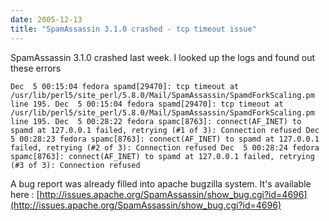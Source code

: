 ```yaml
---
date: 2005-12-13
title: "SpamAssassin 3.1.0 crashed - tcp timeout issue"
---
```


SpamAssassin 3.1.0 crashed last week.
I looked up the logs and found out these errors

`Dec  5 00:15:04 fedora spamd[29470]: tcp timeout at
/usr/lib/perl5/site_perl/5.8.0/Mail/SpamAssassin/SpamdForkScaling.pm line 195.
Dec  5 00:15:04 fedora spamd[29470]: tcp timeout at
/usr/lib/perl5/site_perl/5.8.0/Mail/SpamAssassin/SpamdForkScaling.pm line 195.
Dec  5 00:28:22 fedora spamc[8763]: connect(AF_INET) to spamd at 127.0.0.1
failed, retrying (#1 of 3): Connection refused
Dec  5 00:28:23 fedora spamc[8763]: connect(AF_INET) to spamd at 127.0.0.1
failed, retrying (#2 of 3): Connection refused
Dec  5 00:28:24 fedora spamc[8763]: connect(AF_INET) to spamd at 127.0.0.1
failed, retrying (#3 of 3): Connection refused`

A bug report was already filled into apache bugzilla system.
It's available here : [http://issues.apache.org/SpamAssassin/show_bug.cgi?id=4696](http://issues.apache.org/SpamAssassin/show_bug.cgi?id=4696)
